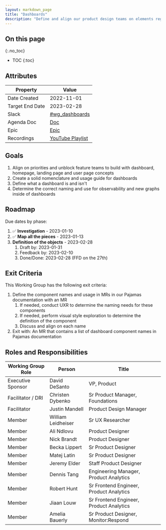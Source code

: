 ```yaml
---
layout: markdown_page
title: "Dashboards"
description: "Define and align our product design teams on elements regarding dashboard features."
---
```


## On this page
{:.no_toc}

- TOC
{:toc}

## Attributes

| Property        | Value           |
|-----------------|-----------------|
| Date Created    | 2022-11-01      |
| Target End Date | 2023-02-28      |
| Slack           | [#wg_dashboards](https://gitlab.slack.com/archives/C04BMT6SL9F)   |
| Agenda Doc      | [Doc](https://docs.google.com/document/d/1rK7UsZ8nbZ9lyklb0NiH3FO-UqpgQT1jhRNBpjNkZko/edit)             |
| Epic            | [Epic](https://gitlab.com/groups/gitlab-org/-/epics/9353)       | 
| Recordings      | [YouTube Playlist](https://youtube.com/playlist?list=PL05JrBw4t0KqbrWIdqhPCu4MffTPI-gC0) |

## Goals

1. Align on priorities and unblock feature teams to build with dashboard, homepage, landing page and user page concepts
1. Create a solid nomenclature and usage guide for dashboards 
1. Define what a dashboard is and isn't
1. Determine the correct naming and use for observability and new graphs inside of dashboards

## Roadmap

Due dates by phase:

1. ✅ **Investigation** - 2023-01-10
1. ✅ **Map all the pieces** - 2023-01-13
1. **Definition of the objects** - 2023-02-28
   1. Draft by: 2023-01-31
   1. Feedback by: 2023-02-10
   1. Done/Done: 2023-02-28 (FFD on the 27th)



## Exit Criteria

This Working Group has the following exit criteria:

1. Define the component names and usage in MRs in our Pajamas documentation with an MR 
   1. If needed, conduct UXR to determine the naming needs for these components
   1. If needed, perform visual style exploration to determine the definition of the component
   1. Discuss and align on each name
1. Exit with: An MR that contains a list of dashboard component names in Pajamas documentation



## Roles and Responsibilities

| Working Group Role    | Person                   | Title                                           |
|-----------------------|--------------------------|-------------------------------------------------|
| Executive Sponsor     | David DeSanto            | VP, Product                                     |
| Facilitator / DRI     | Christen Dybenko         | Sr Product Manager, Foundations                 |
| Facilitator           | Justin Mandell           | Product Design Manager                          |
| Member                | William Leidheiser       | Sr UX Researcher                                |
| Member                | Ali Ndlovu               | Product Designer                                |
| Member                | Nick Brandt              | Product Designer                                |
| Member                | Becka Lippert            | Sr Product Designer                             |
| Member                | Matej Latin              | Sr Product Designer                             |
| Member                | Jeremy Elder             | Staff Product Designer                          |
| Member                | Dennis Tang              | Engineering Manager, Product Analytics          |
| Member                | Robert Hunt              | Sr Frontend Engineer, Product Analytics         |
| Member                | Jiaan Louw               | Sr Frontend Engineer, Product Analytics         |
| Member                | Amelia Bauerly           | Sr Product Designer, Monitor:Respond            |
